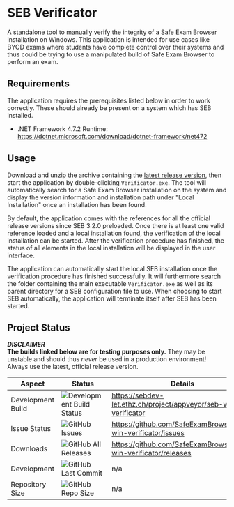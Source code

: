 # SEB Verificator

A standalone tool to manually verify the integrity of a Safe Exam Browser installation on Windows. This application is intended for use cases like BYOD exams where students have complete control over their
systems and thus could be trying to use a manipulated build of Safe Exam Browser to perform an exam.

## Requirements

The application requires the prerequisites listed below in order to work correctly. These should already be present on a system which has SEB installed.

* .NET Framework 4.7.2 Runtime: https://dotnet.microsoft.com/download/dotnet-framework/net472

## Usage

Download and unzip the archive containing the [latest release version](https://github.com/SafeExamBrowser/seb-win-verificator/releases), then start the application by double-clicking `Verificator.exe`.
The tool will automatically search for a Safe Exam Browser installation on the system and display the version information and installation path under "Local Installation" once an installation has been found.

By default, the application comes with the references for all the official release versions since SEB 3.2.0 preloaded. Once there is at least one valid reference loaded and a local installation found,
the verification of the local installation can be started. After the verification procedure has finished, the status of all elements in the local installation will be displayed in the user interface.

The application can automatically start the local SEB installation once the verification procedure has finished successfully. It will furthermore search the folder containing the main executable
`Verificator.exe` as well as its parent directory for a SEB configuration file to use. When choosing to start SEB automatically, the application will terminate itself after SEB has been started.

## Project Status

**_DISCLAIMER_**\
**The builds linked below are for testing purposes only.** They may be unstable and should thus _never_ be used in a production environment! Always use the latest, official release version.

| Aspect            | Status                                                                                                                | Details                                                         |
| ----------------- | --------------------------------------------------------------------------------------------------------------------- | --------------------------------------------------------------- |
| Development Build | ![Development Build Status](https://sebdev-let.ethz.ch/api/projects/status/pptmm2tt43scnj5w?svg=true)                 | https://sebdev-let.ethz.ch/project/appveyor/seb-win-verificator |
| Issue Status      | ![GitHub Issues](https://img.shields.io/github/issues/safeexambrowser/seb-win-verificator?logo=github)                | https://github.com/SafeExamBrowser/seb-win-verificator/issues   |
| Downloads         | ![GitHub All Releases](https://img.shields.io/github/downloads/safeexambrowser/seb-win-verificator/total?logo=github) | https://github.com/SafeExamBrowser/seb-win-verificator/releases |
| Development       | ![GitHub Last Commit](https://img.shields.io/github/last-commit/safeexambrowser/seb-win-verificator?logo=github)      | n/a                                                             |
| Repository Size   | ![GitHub Repo Size](https://img.shields.io/github/repo-size/safeexambrowser/seb-win-verificator?logo=github)          | n/a                                                             |
